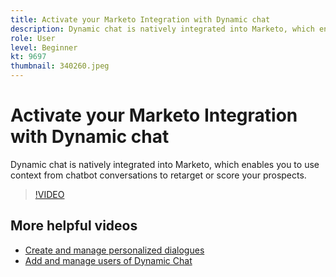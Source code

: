 ```yaml
---
title: Activate your Marketo Integration with Dynamic chat
description: Dynamic chat is natively integrated into Marketo, which enables you to use context from chatbot conversations to retarget or score your prospects.
role: User
level: Beginner
kt: 9697
thumbnail: 340260.jpeg
---
```


# Activate your Marketo Integration with Dynamic chat

Dynamic chat is natively integrated into Marketo, which enables you to use context from chatbot conversations to retarget or score your prospects.

>[!VIDEO](https://video.tv.adobe.com/v/340260/?quality=12&learn=on)

## More helpful videos

- [Create and manage personalized dialogues](dialogue-management.md)
- [Add and manage users of Dynamic Chat](user-management.md)
